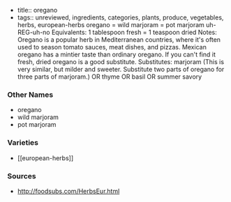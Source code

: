- title:: oregano
- tags:: unreviewed, ingredients, categories, plants, produce, vegetables, herbs, european-herbs
oregano = wild marjoram = pot marjoram uh-REG-uh-no Equivalents: 1 tablespoon fresh = 1 teaspoon dried Notes: Oregano is a popular herb in Mediterranean countries, where it's often used to season tomato sauces, meat dishes, and pizzas. Mexican oregano has a mintier taste than ordinary oregano. If you can't find it fresh, dried oregano is a good substitute. Substitutes: marjoram (This is very similar, but milder and sweeter. Substitute two parts of oregano for three parts of marjoram.) OR thyme OR basil OR summer savory

### Other Names

* oregano
* wild marjoram
* pot marjoram

### Varieties

* [[european-herbs]]

### Sources
* http://foodsubs.com/HerbsEur.html
